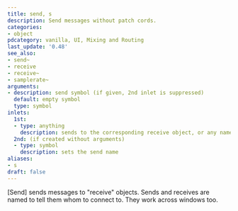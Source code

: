 ```yaml
---
title: send, s
description: Send messages without patch cords.
categories:
- object
pdcategory: vanilla, UI, Mixing and Routing
last_update: '0.48'
see_also:
- send~
- receive
- receive~
- samplerate~
arguments:
- description: send symbol (if given, 2nd inlet is suppressed)
  default: empty symbol
  type: symbol
inlets:
  1st:
  - type: anything
    description: sends to the corresponding receive object, or any named object which name corresponds to the stored symbol. e.g. array, value, iemguis, directly to a named patch, etc
  2nd: (if created without arguments)
  - type: symbol
    description: sets the send name
aliases:
- s
draft: false
---
```

[Send] sends messages to "receive" objects. Sends and receives are named to tell them whom to connect to. They work across windows too.
